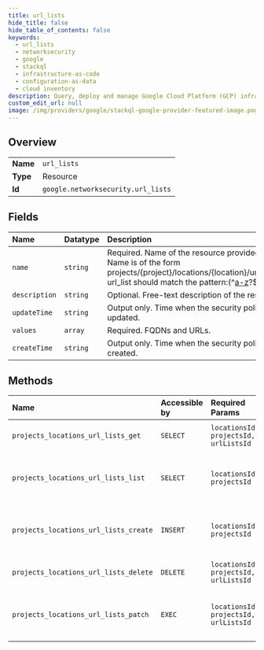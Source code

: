 ```yaml
---
title: url_lists
hide_title: false
hide_table_of_contents: false
keywords:
  - url_lists
  - networksecurity
  - google    
  - stackql
  - infrastructure-as-code
  - configuration-as-data
  - cloud inventory
description: Query, deploy and manage Google Cloud Platform (GCP) infrastructure and resources using SQL
custom_edit_url: null
image: /img/providers/google/stackql-google-provider-featured-image.png
---
```

  
    

## Overview
<table><tbody>
<tr><td><b>Name</b></td><td><code>url_lists</code></td></tr>
<tr><td><b>Type</b></td><td>Resource</td></tr>
<tr><td><b>Id</b></td><td><code>google.networksecurity.url_lists</code></td></tr>
</tbody></table>

## Fields
| Name | Datatype | Description |
|:-----|:---------|:------------|
| `name` | `string` | Required. Name of the resource provided by the user. Name is of the form projects/&#123;project&#125;/locations/&#123;location&#125;/urlLists/&#123;url_list&#125; url_list should match the pattern:(^[a-z]([a-z0-9-]&#123;0,61&#125;[a-z0-9])?$). |
| `description` | `string` | Optional. Free-text description of the resource. |
| `updateTime` | `string` | Output only. Time when the security policy was updated. |
| `values` | `array` | Required. FQDNs and URLs. |
| `createTime` | `string` | Output only. Time when the security policy was created. |
## Methods
| Name | Accessible by | Required Params | Description |
|:-----|:--------------|:----------------|:------------|
| `projects_locations_url_lists_get` | `SELECT` | `locationsId, projectsId, urlListsId` | Gets details of a single UrlList. |
| `projects_locations_url_lists_list` | `SELECT` | `locationsId, projectsId` | Lists UrlLists in a given project and location. |
| `projects_locations_url_lists_create` | `INSERT` | `locationsId, projectsId` | Creates a new UrlList in a given project and location. |
| `projects_locations_url_lists_delete` | `DELETE` | `locationsId, projectsId, urlListsId` | Deletes a single UrlList. |
| `projects_locations_url_lists_patch` | `EXEC` | `locationsId, projectsId, urlListsId` | Updates the parameters of a single UrlList. |
